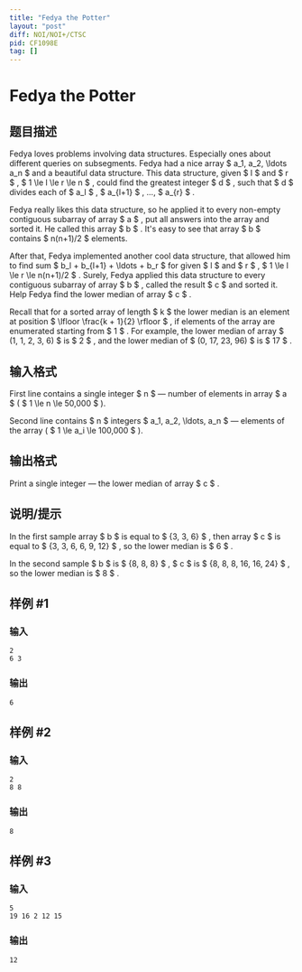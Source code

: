 ```yaml
---
title: "Fedya the Potter"
layout: "post"
diff: NOI/NOI+/CTSC
pid: CF1098E
tag: []
---
```


# Fedya the Potter

## 题目描述

Fedya loves problems involving data structures. Especially ones about different queries on subsegments. Fedya had a nice array $ a_1, a_2, \ldots a_n $ and a beautiful data structure. This data structure, given $ l $ and $ r $ , $ 1 \le l \le r \le n $ , could find the greatest integer $ d $ , such that $ d $ divides each of $ a_l $ , $ a_{l+1} $ , ..., $ a_{r} $ .

Fedya really likes this data structure, so he applied it to every non-empty contiguous subarray of array $ a $ , put all answers into the array and sorted it. He called this array $ b $ . It's easy to see that array $ b $ contains $ n(n+1)/2 $ elements.

After that, Fedya implemented another cool data structure, that allowed him to find sum $ b_l + b_{l+1} + \ldots + b_r $ for given $ l $ and $ r $ , $ 1 \le l \le r \le n(n+1)/2 $ . Surely, Fedya applied this data structure to every contiguous subarray of array $ b $ , called the result $ c $ and sorted it. Help Fedya find the lower median of array $ c $ .

Recall that for a sorted array of length $ k $ the lower median is an element at position $ \lfloor \frac{k + 1}{2} \rfloor $ , if elements of the array are enumerated starting from $ 1 $ . For example, the lower median of array $ (1, 1, 2, 3, 6) $ is $ 2 $ , and the lower median of $ (0, 17, 23, 96) $ is $ 17 $ .

## 输入格式

First line contains a single integer $ n $ — number of elements in array $ a $ ( $ 1 \le n \le 50\,000 $ ).

Second line contains $ n $ integers $ a_1, a_2, \ldots, a_n $ — elements of the array ( $ 1 \le a_i \le 100\,000 $ ).

## 输出格式

Print a single integer — the lower median of array $ c $ .

## 说明/提示

In the first sample array $ b $ is equal to $ {3, 3, 6} $ , then array $ c $ is equal to $ {3, 3, 6, 6, 9, 12} $ , so the lower median is $ 6 $ .

In the second sample $ b $ is $ {8, 8, 8} $ , $ c $ is $ {8, 8, 8, 16, 16, 24} $ , so the lower median is $ 8 $ .

## 样例 #1

### 输入

```
2
6 3

```

### 输出

```
6

```

## 样例 #2

### 输入

```
2
8 8

```

### 输出

```
8

```

## 样例 #3

### 输入

```
5
19 16 2 12 15

```

### 输出

```
12

```

